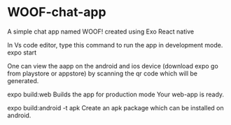 # WOOF-chat-app
A simple chat app named WOOF! created using Exo React native

In Vs code editor,
type this command to run the app in development mode.
expo start

One can view the aapp on the android and ios device (download expo go from playstore or appstore) by scanning the qr code which will be generated.

expo build:web
Builds the app for production mode
Your web-app is ready.

expo build:android -t apk
Create an apk package which can be installed on android.
